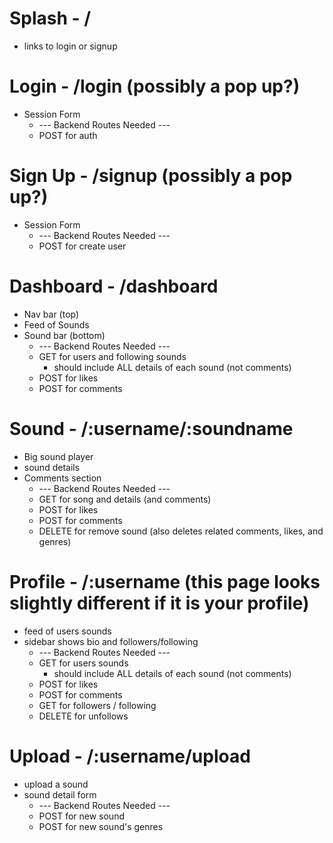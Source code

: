 # Splash - /
  * links to login or signup
# Login - /login (possibly a pop up?)
  * Session Form
    * --- Backend Routes Needed ---
    * POST for auth
# Sign Up - /signup (possibly a pop up?)
  * Session Form
    * --- Backend Routes Needed ---
    * POST for create user
# Dashboard - /dashboard
  * Nav bar (top)
  * Feed of Sounds
  * Sound bar (bottom)
    * --- Backend Routes Needed ---
    * GET for users and following sounds
        * should include ALL details of each sound (not comments)
    * POST for likes
    * POST for comments
# Sound - /:username/:soundname
  * Big sound player
  * sound details
  * Comments section
    * --- Backend Routes Needed ---
    * GET for song and details (and comments)
    * POST for likes
    * POST for comments
    * DELETE for remove sound (also deletes related comments, likes, and genres)
# Profile - /:username (this page looks slightly different if it is your profile)
  * feed of users sounds
  * sidebar shows bio and followers/following
    * --- Backend Routes Needed ---
    * GET for users sounds
        * should include ALL details of each sound (not comments)
    * POST for likes
    * POST for comments
    * GET for followers / following
    * DELETE for unfollows
# Upload - /:username/upload
  * upload a sound
  * sound detail form
    * --- Backend Routes Needed ---
    * POST for new sound
    * POST for new sound's genres
